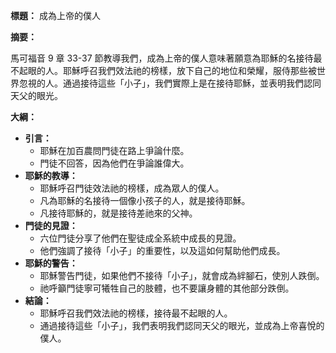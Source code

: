 **標題：** 成為上帝的僕人

**摘要：**

馬可福音 9 章 33-37 節教導我們，成為上帝的僕人意味著願意為耶穌的名接待最不起眼的人。耶穌呼召我們效法祂的榜樣，放下自己的地位和榮耀，服侍那些被世界忽視的人。通過接待這些「小子」，我們實際上是在接待耶穌，並表明我們認同天父的眼光。

**大綱：**

* **引言：**
    * 耶穌在加百農問門徒在路上爭論什麼。
    * 門徒不回答，因為他們在爭論誰偉大。
* **耶穌的教導：**
    * 耶穌呼召門徒效法祂的榜樣，成為眾人的僕人。
    * 凡為耶穌的名接待一個像小孩子的人，就是接待耶穌。
    * 凡接待耶穌的，就是接待差祂來的父神。
* **門徒的見證：**
    * 六位門徒分享了他們在聖徒成全系統中成長的見證。
    * 他們強調了接待「小子」的重要性，以及這如何幫助他們成長。
* **耶穌的警告：**
    * 耶穌警告門徒，如果他們不接待「小子」，就會成為絆腳石，使別人跌倒。
    * 祂呼籲門徒寧可犧牲自己的肢體，也不要讓身體的其他部分跌倒。
* **結論：**
    * 耶穌呼召我們效法祂的榜樣，接待最不起眼的人。
    * 通過接待這些「小子」，我們表明我們認同天父的眼光，並成為上帝喜悅的僕人。